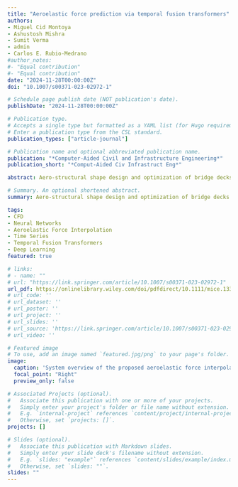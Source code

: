 ```yaml
---
title: "Aeroelastic force prediction via temporal fusion transformers"
authors:
- Miguel Cid Montoya
- Ashustosh Mishra
- Sumit Verma
- admin
- Carlos E. Rubio‐Medrano
#author_notes:
#- "Equal contribution"
#- "Equal contribution"
date: "2024-11-28T00:00:00Z"
doi: "10.1007/s00371-023-02972-1"

# Schedule page publish date (NOT publication's date).
publishDate: "2024-11-28T00:00:00Z"

# Publication type.
# Accepts a single type but formatted as a YAML list (for Hugo requirements).
# Enter a publication type from the CSL standard.
publication_types: ["article-journal"]

# Publication name and optional abbreviated publication name.
publication: "*Computer-Aided Civil and Infrastructure Engineering*"
publication_short: "*Comput-Aided Civ Infrastruct Eng*"

abstract: Aero-structural shape design and optimization of bridge decks rely on accurately estimating their self-excited aeroelastic forces within the design domain. The inherent nonlinear features of bluff body aerodynamics and the high cost of wind tunnel tests and computational fluid dynamics (CFD) simulations make their emulation as a function of deck shape and reduced velocity challenging. State-of-the-art methods address deck shape tailoring by interpolating discrete values of integrated flutter derivatives (FDs) in the frequency domain. Nevertheless, more sophisticated strategies can improve surrogate accuracy and potentially reduce the required number of samples. We propose a time domain emulation strategy harnessing temporal fusion transformers (TFTs) to predict the self-excited forces time series before their integration into FDs. Emulating aeroelastic forces in the time domain permits the inclusion of time-series amplitudes, frequencies, phases, and other properties in the training process, enabling a more solid learning strategy that is independent of the self-excited forces modeling order and the inherent loss of information during the identification of FDs. TFTs' long- and short-term context awareness, combined with their interpretability and enhanced ability to deal with static and time-dependent covariates, make them an ideal choice for predicting unseen aeroelastic forces time series. The proposed TFT-based metamodel offers a powerful technique for drastically improving the accuracy and versatility of wind-resistant design optimization frameworks.

# Summary. An optional shortened abstract.
summary: Aero-structural shape design and optimization of bridge decks rely on accurately estimating their self-excited aeroelastic forces within the design domain. The inherent nonlinear features of bluff body aerodynamics and the high cost of wind tunnel tests and computational fluid dynamics (CFD) simulations make their emulation as a function of deck shape and reduced velocity challenging. We propose a time domain emulation strategy harnessing temporal fusion transformers (TFTs) to predict the self-excited forces time series before their integration into FDs.

tags:
- CFD
- Neural Networks
- Aeroelastic Force Interpolation
- Time Series
- Temporal Fusion Transformers
- Deep Learning
featured: true

# links:
# - name: ""
# url: "https://link.springer.com/article/10.1007/s00371-023-02972-1"
url_pdf: https://onlinelibrary.wiley.com/doi/pdfdirect/10.1111/mice.13381?download=true
# url_code: ''
# url_dataset: ''
# url_poster: ''
# url_project: ''
# url_slides: ''
# url_source: 'https://link.springer.com/article/10.1007/s00371-023-02972-1'
# url_video: ''

# Featured image
# To use, add an image named `featured.jpg/png` to your page's folder. 
image:
  caption: 'System overview of the proposed aeroelastic force interpolation framework.'
  focal_point: "Right"
  preview_only: false

# Associated Projects (optional).
#   Associate this publication with one or more of your projects.
#   Simply enter your project's folder or file name without extension.
#   E.g. `internal-project` references `content/project/internal-project/index.md`.
#   Otherwise, set `projects: []`.
projects: []

# Slides (optional).
#   Associate this publication with Markdown slides.
#   Simply enter your slide deck's filename without extension.
#   E.g. `slides: "example"` references `content/slides/example/index.md`.
#   Otherwise, set `slides: ""`.
slides: ""
---
```

